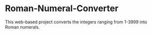 # Roman-Numeral-Converter
This web-based project converts the integers ranging from 1-3999 into Roman numerals.


